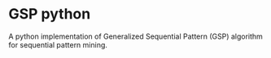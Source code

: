 # GSP python
A python implementation of Generalized Sequential Pattern (GSP) algorithm
for sequential pattern mining.
